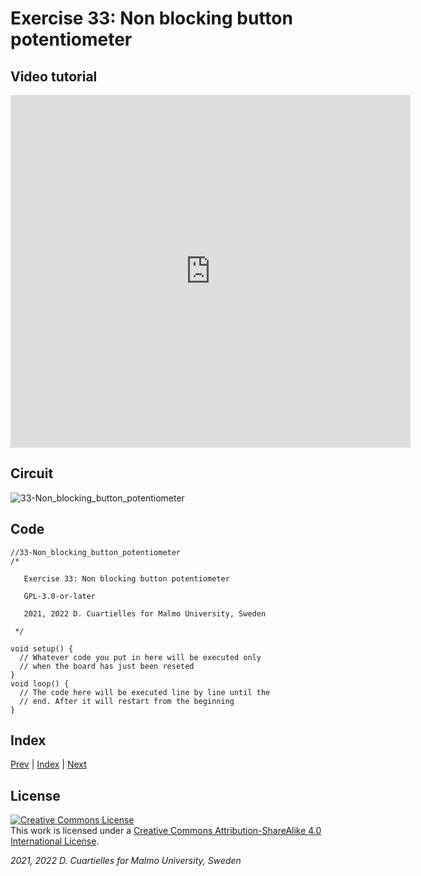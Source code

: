 # Exercise 33: Non blocking button potentiometer
## Video tutorial

<iframe src="https://player.vimeo.com/video/529117959?h=d33a603a12" width="640" height="564" frameborder="0" allow="autoplay; fullscreen" allowfullscreen></iframe>

## Circuit

![33-Non_blocking_button_potentiometer]()

## Code

```c_cpp
//33-Non_blocking_button_potentiometer
/*

   Exercise 33: Non blocking button potentiometer

   GPL-3.0-or-later

   2021, 2022 D. Cuartielles for Malmo University, Sweden

 */

void setup() {
  // Whatever code you put in here will be executed only 
  // when the board has just been reseted
}
void loop() {
  // The code here will be executed line by line until the 
  // end. After it will restart from the beginning
}
```

## Index

[Prev](../32-Non_blocking_button_serial/32-Non_blocking_button_serial.md) |  [Index](../course_index.md) |  [Next](../34-Non_blocking_button_potentiometer_LEDring/34-Non_blocking_button_potentiometer_LEDring.md)

## License

<a rel="license" href="http://creativecommons.org/licenses/by-sa/4.0/"><img alt="Creative Commons License" style="border-width:0" src="https://i.creativecommons.org/l/by-sa/4.0/80x15.png" /></a><br />This work is licensed under a <a rel="license" href="http://creativecommons.org/licenses/by-sa/4.0/">Creative Commons Attribution-ShareAlike 4.0 International License</a>.

*2021, 2022 D. Cuartielles for Malmo University, Sweden*
